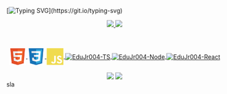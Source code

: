 
[![Typing SVG](https://readme-typing-svg.demolab.com?font=Fira+Code&weight=500&pause=1000&color=00adfe&center=true&vCenter=true&width=1000&lines=Ol%C3%A1%2C+Seja+Bem+Vindo(a);Sou+Eduardo+Junior...;Amante+de+tecnologia+e+cybersecurity!)](https://git.io/typing-svg)
 
 <div align="center">
  <a href="https://github.com/Junior042">
  <img height="41%"  src="https://github-readme-stats.vercel.app/api?username=junior042&show_icons=true&theme=algolia&include_all_commits=true&count_private=true"/>
  <img height="49%" src="https://github-readme-stats.vercel.app/api/top-langs/?username=junior042&layout=compact&langs_count=7&theme=algolia"/>
</div>
    
##
<div align="center"><br>
  <img align="center" alt="EduJr004-HTML" width="40" src="https://raw.githubusercontent.com/devicons/devicon/master/icons/html5/html5-original.svg">
  <img align="center" alt="EduJr004-CSS"  width="40" src="https://raw.githubusercontent.com/devicons/devicon/master/icons/css3/css3-original.svg">
  <img align="center" alt="EduJr004-Js"  width="40" src="https://raw.githubusercontent.com/devicons/devicon/master/icons/javascript/javascript-plain.svg">
  <img align="center" alt="EduJr004-TS"  width="40" src="https://cdn.jsdelivr.net/gh/devicons/devicon/icons/typescript/typescript-original.svg">
  <img align="center" alt="EduJr004-Node"  width="40" src="https://cdn.jsdelivr.net/gh/devicons/devicon/icons/nodejs/nodejs-original.svg">
  <img align="center" alt="EduJr004-React"  width="40" src="https://cdn.jsdelivr.net/gh/devicons/devicon/icons/react/react-original.svg">

<!-- https://cdn.jsdelivr.net/gh/devicons/devicon/icons/react/react-original.svg -->
</div>
<br>
<div align="center">
  <a href = "mailto:eduardoalvesdeoliveirajunior@gmail.com"><img src="https://img.shields.io/badge/-Gmail-%23333?style=for-the-badge&logo=gmail&logoColor=white" target="_blank"></a>
  <a href="https://www.linkedin.com/in/eduardo-junior-46b668208/" target="_blank"><img src="https://img.shields.io/badge/-LinkedIn-%230077B5?style=for-the-badge&logo=linkedin&logoColor=white" target="_blank"></a> 
</div>
sla
